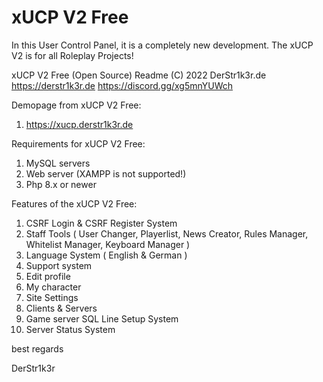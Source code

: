 # xUCP V2 Free
 In this User Control Panel, it is a completely new development. The xUCP V2 is for all Roleplay Projects!
 
xUCP V2 Free (Open Source) Readme
(C) 2022 DerStr1k3r.de
https://derstr1k3r.de
https://discord.gg/xg5mnYUWch

Demopage from xUCP V2 Free:

  1. https://xucp.derstr1k3r.de


Requirements for xUCP V2 Free:

  1. MySQL servers
  2. Web server (XAMPP is not supported!)
  3. Php 8.x or newer

Features of the xUCP V2 Free:

  1. CSRF Login & CSRF Register System
  2. Staff Tools ( User Changer, Playerlist, News Creator, Rules Manager, Whitelist Manager, Keyboard Manager )
  3. Language System ( English & German )
  4. Support system
  5. Edit profile
  6. My character
  7. Site Settings
  8. Clients & Servers
  9. Game server SQL Line Setup System
 10. Server Status System


best regards

DerStr1k3r
